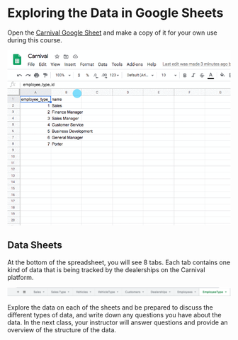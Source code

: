 # Exploring the Data in Google Sheets

Open the [Carnival Google Sheet](https://docs.google.com/spreadsheets/d/1dJ2EwVk4Y_nx4TzLSaR4UUzX-pdSoKT0C9dwZ4rUTdU/edit?usp=sharing) and make a copy of it for your own use during this course.

![](./images/copying-google-sheet.gif)

## Data Sheets

At the bottom of the spreadsheet, you will see 8 tabs. Each tab contains one kind of data that is being tracked by the dealerships on the Carnival platform.

![eight tabs of data for the sheet](./images/carnival-sheet-tabs.png)

Explore the data on each of the sheets and be prepared to discuss the different types of data, and write down any questions you have about the data. In the next class, your instructor will answer questions and provide an overview of the structure of the data.